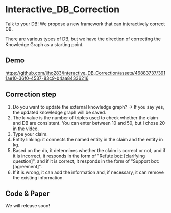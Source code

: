 # Interactive_DB_Correction

Talk to your DB! We propose a new framework that can interactively correct DB.

There are various types of DB, but we have the direction of correcting the Knowledge Graph as a starting point.

## Demo
https://github.com/jiho283/Interactive_DB_Correction/assets/46883737/3911ae10-36f0-4537-83c9-b4aa84336216


## Correction step
1) Do you want to update the external knowledge graph? -> If you say yes, the updated knowledge graph will be saved.
2) The k-value is the number of triples used to check whether the claim and DB are consistent. You can enter between 10 and 50, but I chose 20 in the video.
3) Type your claim.
4) Entity linking: it connects the named entity in the claim and the entity in kg.
5) Based on the db, it determines whether the claim is correct or not, and if it is incorrect, it responds in the form of "Refute bot: [clarifying question]", and if it is correct, it responds in the form of "Support bot: [agreement]".
6) If it is wrong, it can add the information and, if necessary, it can remove the existing information.

## Code & Paper
We will release soon!
